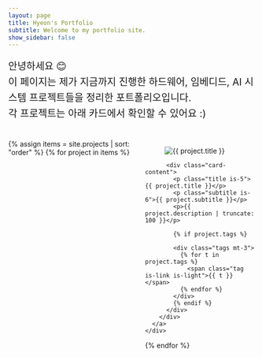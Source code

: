 ```yaml
---
layout: page
title: Hyeon's Portfolio
subtitle: Welcome to my portfolio site.
show_sidebar: false
---
```


<p style="font-size: 20px; line-height: 1.6;">
  안녕하세요 😊 <br>
  이 페이지는 제가 지금까지 진행한 하드웨어, 임베디드, AI 시스템 프로젝트들을 정리한 포트폴리오입니다.<br>
  각 프로젝트는 아래 카드에서 확인할 수 있어요 :)
</p>

<br>

<div class="columns is-multiline">
  {% assign items = site.projects | sort: "order" %}
  {% for project in items %}
    <div class="column is-one-third">
      <a href="{{ project.url | relative_url }}" style="text-decoration: none; color: inherit;">
        <div class="card hover-effect">
          <div class="card-image">
            <figure class="image is-4by3">
              <img src="{{ project.image }}" alt="{{ project.title }}">
            </figure>
          </div>

          <div class="card-content">
            <p class="title is-5">{{ project.title }}</p>
            <p class="subtitle is-6">{{ project.subtitle }}</p>
            <p>{{ project.description | truncate: 100 }}</p>

            {% if project.tags %}
            
            <div class="tags mt-3">
              {% for t in project.tags %}
                <span class="tag is-link is-light">{{ t }}</span>
              {% endfor %}
            </div>
            {% endif %}
          </div>
        </div>
      </a>
    </div>
  {% endfor %}
</div>